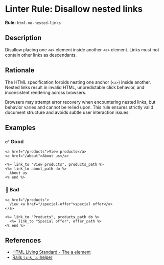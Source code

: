 # Linter Rule: Disallow nested links

**Rule:** `html-no-nested-links`

## Description

Disallow placing one `<a>` element inside another `<a>` element. Links must not contain other links as descendants.

## Rationale

The HTML specification forbids nesting one anchor (`<a>`) inside another. Nested links result in invalid HTML, unpredictable click behavior, and inconsistent rendering across browsers.

Browsers may attempt error recovery when encountering nested links, but behavior varies and cannot be relied upon. This rule ensures strictly valid document structure and avoids subtle user interaction issues.

## Examples

### ✅ Good

```erb
<a href="/products">View products</a>
<a href="/about">About us</a>

<%= link_to "View products", products_path %>
<%= link_to about_path do %>
  About us
<% end %>
```

### 🚫 Bad

```erb
<a href="/products">
  View <a href="/special-offer">special offer</a>
</a>

<%= link_to "Products", products_path do %>
  <%= link_to "Special offer", offer_path %>
<% end %>
```

## References

* [HTML Living Standard - The a element](https://html.spec.whatwg.org/multipage/text-level-semantics.html#the-a-element)
* [Rails `link_to` helper](https://api.rubyonrails.org/classes/ActionView/Helpers/UrlHelper.html#method-i-link_to)
